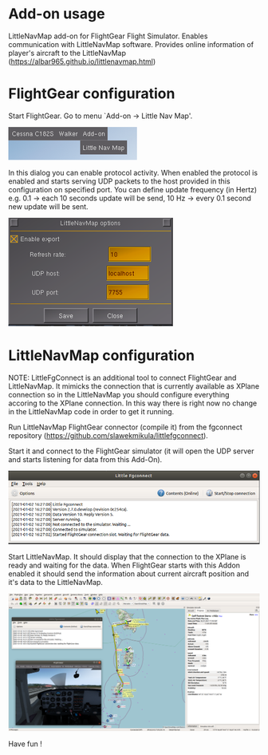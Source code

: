 # Add-on usage

LittleNavMap add-on for FlightGear Flight Simulator. Enables communication with
LittleNavMap software. Provides online information of player's aircraft to the
LittleNavMap (https://albar965.github.io/littlenavmap.html)

# FlightGear configuration

Start FlightGear. Go to menu `Add-on -> Little Nav Map'.

![alt menu](screens/fg_menu.png "Add-on menu")

In this dialog you can enable protocol activity. When enabled the protocol is
enabled and starts serving UDP packets to the host provided in this configuration
on specified port. You can define update frequency (in Hertz) e.g. 0.1 -> each
10 seconds update will be send, 10 Hz -> every 0.1 second new update will be sent.

![alt settings](screens/fg_options_settings.png "Add-on settings")

# LittleNavMap configuration

NOTE: LittleFgConnect is an additional tool to connect FlightGear and LittleNavMap.
It mimicks the connection that is currently available as XPlane connection so in
the LittleNavMap you should configure everything accoring to the XPlane connection.
In this way there is right now no change in the LittleNavMap code in order to get
it running.

Run LittleNavMap FlightGear connector (compile it) from the fgconnect repository
(https://github.com/slawekmikula/littlefgconnect).

Start it and connect to the FlightGear simulator (it will open the UDP server
and starts listening for data from this Add-On).

![alt connector](screens/littlefgconnect.png "LittleFgConnect")

Start LittleNavMap. It should display that the connection to the XPlane is ready
and waiting for the data. When FlightGear starts with this Addon enabled it should
send the information about current aircraft position and it's data to the LittleNavMap.

![alt littlenavmap](screens/littlenavmap.png "LittleNavMap")

Have fun !





